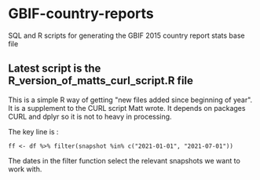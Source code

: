 # GBIF-country-reports
SQL and R scripts for generating the GBIF 2015 country report stats base file 

## Latest script is the R_version_of_matts_curl_script.R file

This is a simple R way of getting "new files added since beginning of year". It is a supplement to the CURL script Matt wrote.
It depends on packages CURL and dplyr so it is not to heavy in processing.

The key line is :

    ff <- df %>% filter(snapshot %in% c("2021-01-01", "2021-07-01"))
    
The dates in the filter function select the relevant snapshots we want to work with.
